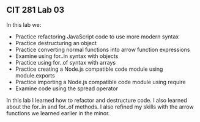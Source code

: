 ## CIT 281 Lab 03

In this lab we: 
- Practice refactoring JavaScript code to use more modern syntax
- Practice destructuring an object
- Practice converting normal functions into arrow function expressions
- Examine using for..in  syntax with objects
- Practice using for..of syntax with arrays
- Practice creating a Node.js compatible code module using module.exports
- Practice importing a Node.js compatible code module using require
- Examine code using the spread operator

In this lab I learned how to refactor and destructure code. I also learned about the for..in and for..of methods. I also refined my skills with the arrow functions we learned earlier in the minor. 
